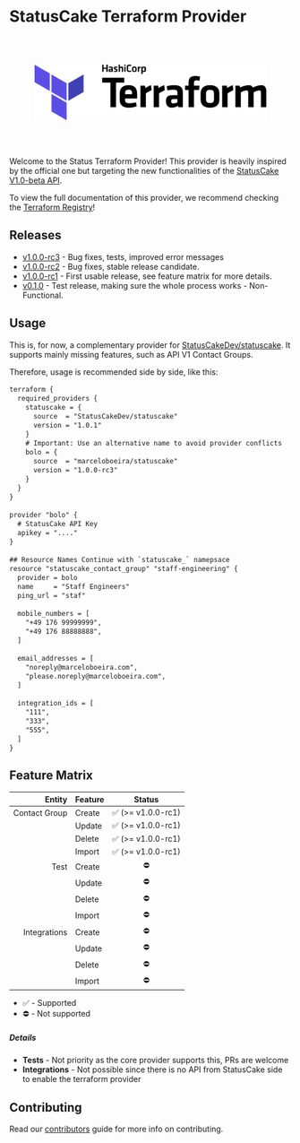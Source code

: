 StatusCake Terraform Provider
==================
<p align="center" style="display: flex;justify-content: center; align-items: center; height: 200px;">
    <img src="https://raw.githubusercontent.com/hashicorp/terraform-website/master/content/source/assets/images/logo-terraform-main.svg" height="100px">
</p>

Welcome to the Status Terraform Provider! This provider is heavily inspired by the official one but targeting the new functionalities of the [StatusCake V1.0-beta API](https://www.statuscake.com/api/v1/).

To view the full documentation of this provider, we recommend checking the [Terraform Registry](https://registry.terraform.io/providers/marceloboeira/statuscake/latest)!


Releases
---------

* [v1.0.0-rc3](https://github.com/marceloboeira/terraform-provider-statuscake/releases/tag/v1.0.0-rc4) - Bug fixes, tests, improved error messages
* [v1.0.0-rc2](https://github.com/marceloboeira/terraform-provider-statuscake/releases/tag/v1.0.0-rc2) - Bug fixes, stable release candidate.
* [v1.0.0-rc1](https://github.com/marceloboeira/terraform-provider-statuscake/releases/tag/v1.0.0-rc1) - First usable release, see feature matrix for more details.
* [v0.1.0](https://github.com/marceloboeira/terraform-provider-statuscake/releases/tag/v0.1.0) - Test release, making sure the whole process works - Non-Functional.

Usage
------

This is, for now, a complementary provider for [StatusCakeDev/statuscake](http://github.com/statusCakeDev/terraform-provider-statuscake). It supports mainly missing features, such as API V1 Contact Groups.

Therefore, usage is recommended side by side, like this:

```hcl
terraform {
  required_providers {
    statuscake = {
      source  = "StatusCakeDev/statuscake"
      version = "1.0.1"
    }
    # Important: Use an alternative name to avoid provider conflicts
    bolo = {
      source  = "marceloboeira/statuscake"
      version = "1.0.0-rc3"
    }
  }
}

provider "bolo" {
  # StatusCake API Key
  apikey = "...."
}

## Resource Names Continue with `statuscake_` namepsace
resource "statuscake_contact_group" "staff-engineering" {
  provider = bolo
  name     = "Staff Engineers"
  ping_url = "staf"

  mobile_numbers = [
    "+49 176 99999999",
    "+49 176 88888888",
  ]

  email_addresses = [
    "noreply@marceloboeira.com",
    "please.noreply@marceloboeira.com",
  ]

  integration_ids = [
    "111",
    "333",
    "555",
  ]
}
```

Feature Matrix
-------------

|        Entity | Feature | Status               |
|--------------:|---------|:--------------------:|
| Contact Group | Create  |  ✅ (>= v1.0.0-rc1)  |
|               | Update  |  ✅ (>= v1.0.0-rc1)  |
|               | Delete  |  ✅ (>= v1.0.0-rc1)  |
|               | Import  |  ✅ (>= v1.0.0-rc1)  |
| Test          | Create  |  ⛔️                  |
|               | Update  |  ⛔️                  |
|               | Delete  |  ⛔️                  |
|               | Import  |  ⛔️                  |
| Integrations  | Create  |  ⛔️                  |
|               | Update  |  ⛔️                  |
|               | Delete  |  ⛔️                  |
|               | Import  |  ⛔️                  |

* ✅ - Supported
* ⛔️ - Not supported

##### Details

* **Tests** - Not priority as the core provider supports this, PRs are welcome
* **Integrations** - Not possible since there is no API from StatusCake side to enable the terraform provider

Contributing
------------

Read our [contributors](https://github.com/marceloboeira/terraform-provider-statuscake/docs/CONTRIBUTING.md) guide for more info on contributing.
